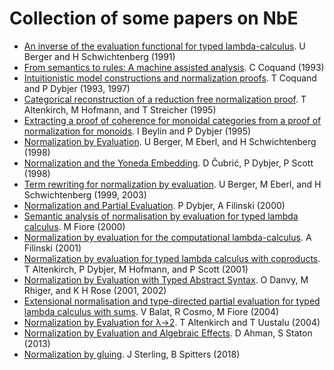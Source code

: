 # Collection of some papers on NbE

* [An inverse of the evaluation functional for typed lambda-calculus](https://epub.ub.uni-muenchen.de/4261/1/4261.pdf). U Berger and H Schwichtenberg (1991)
* [From semantics to rules: A machine assisted analysis](https://link.springer.com/content/pdf/10.1007/BFb0049326.pdf). C Coquand (1993)
* [Intuitionistic model constructions and normalization proofs](https://www.cambridge.org/core/journals/mathematical-structures-in-computer-science/article/intuitionistic-model-constructions-and-normalization-proofs/15AE4B790FF9E4B1998CE92054DBD3CF). T Coquand and P Dybjer (1993, 1997)
* [Categorical reconstruction of a reduction free normalization proof](https://link.springer.com/content/pdf/10.1007/3-540-60164-3_27.pdf). T Altenkirch, M Hofmann, and T Streicher (1995)
* [Extracting a proof of coherence for monoidal categories from a proof of normalization for monoids](https://link.springer.com/chapter/10.1007/3-540-61780-9_61). I Beylin and P Dybjer (1995) 
* [Normalization by Evaluation](https://pdfs.semanticscholar.org/6f59/ea5b7374ad94ce0b2c0b5e821bdcac631f8e.pdf). U Berger, M Eberl, and H Schwichtenberg (1998)
* [Normalization and the Yoneda Embedding](https://www.cambridge.org/core/journals/mathematical-structures-in-computer-science/article/normalization-and-the-yoneda-embedding/52CC6B0D0961F134ABF28BF6A824D45B). D Čubrić, P Dybjer, P Scott (1998)
* [Term rewriting for normalization by evaluation](https://www.sciencedirect.com/science/article/pii/S0890540103000142). U Berger, M Eberl, and H Schwichtenberg (1999, 2003)
* [Normalization and Partial Evaluation](https://link.springer.com/chapter/10.1007%2F3-540-45699-6_4). P Dybjer, A Filinski (2000)
* [Semantic analysis of normalisation by evaluation for typed lambda calculus](https://dl.acm.org/citation.cfm?id=571161).  	M Fiore (2000)
* [Normalization by evaluation for the computational lambda-calculus](https://link.springer.com/chapter/10.1007/3-540-45413-6_15). A Filinski (2001)
* [Normalization by evaluation for typed lambda calculus with coproducts](https://ieeexplore.ieee.org/abstract/document/932506). T Altenkirch, P Dybjer, M Hofmann, and  P Scott (2001)
* [Normalization by Evaluation with Typed Abstract Syntax](https://www.cambridge.org/core/journals/journal-of-functional-programming/article/normalization-by-evaluation-with-typed-abstract-syntax/EB9C84EDC74834E940111BC94D2E0481). O Danvy, M Rhiger, and K H Rose (2001, 2002)
* [Extensional normalisation and type-directed partial evaluation for typed lambda calculus with sums](https://dl.acm.org/citation.cfm?id=964007). V Balat, R Cosmo, M Fiore (2004)
* [Normalization by Evaluation for λ→2](https://link.springer.com/chapter/10.1007/978-3-540-24754-8_19). T Altenkirch and T Uustalu (2004)
* [Normalization by Evaluation and Algebraic Effects](https://www.sciencedirect.com/science/article/pii/S1571066113000534). D Ahman, S Staton (2013)
* [Normalization by gluing](https://www.jonmsterling.com/pdfs/gluing-note.pdf). J Sterling, B Spitters (2018)
